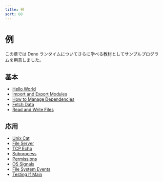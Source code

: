 ```yaml
---
title: 例
sort: 60
---
```

<!-- L1..1
# Examples
-->

# 例

<!-- L3..4
In this chapter you can find some example programs that you can use to learn
more about the runtime.
-->

この章では Deno ランタイムについてさらに学べる教材としてサンプルプログラムを用意しました。

<!-- L6..6
## Basic
-->

## 基本

<!-- L8..12
- [Hello World](./examples/hello_world)
- [Import and Export Modules](./examples/import_export)
- [How to Manage Dependencies](./examples/manage_dependencies)
- [Fetch Data](./examples/fetch_data)
- [Read and Write Files](./examples/read_write_files)
-->

- [Hello World](./examples/hello_world)
- [Import and Export Modules](./examples/import_export)
- [How to Manage Dependencies](./examples/manage_dependencies)
- [Fetch Data](./examples/fetch_data)
- [Read and Write Files](./examples/read_write_files)

<!-- L14..14
## Advanced
-->

## 応用

<!-- L16..23
- [Unix Cat](./examples/unix_cat)
- [File Server](./examples/file_server)
- [TCP Echo](./examples/tcp_echo)
- [Subprocess](./examples/subprocess)
- [Permissions](./examples/permissions)
- [OS Signals](./examples/os_signals)
- [File System Events](./examples/file_system_events)
- [Testing If Main](./examples/testing_if_main)
-->

- [Unix Cat](./examples/unix_cat)
- [File Server](./examples/file_server)
- [TCP Echo](./examples/tcp_echo)
- [Subprocess](./examples/subprocess)
- [Permissions](./examples/permissions)
- [OS Signals](./examples/os_signals)
- [File System Events](./examples/file_system_events)
- [Testing If Main](./examples/testing_if_main)
